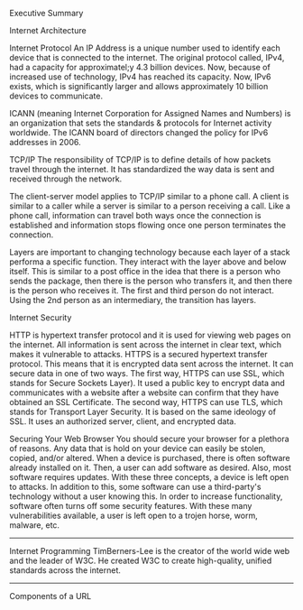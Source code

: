 Executive Summary 

Internet Architecture

Internet Protocol
An IP Address is a unique number used to identify each device that is connected to the internet.  The original protocol called, IPv4, had a capacity for approximatel;y 4.3 billion devices.  Now, because of increased use of technology, IPv4 has reached its capacity.  Now, IPv6 exists, which is significantly larger and allows approximately 10 billion devices to communicate.   

ICANN (meaning Internet Corporation for Assigned Names and Numbers) is an organization that sets the standards & protocols for Internet activity worldwide.  The ICANN board of directors changed the policy for IPv6 addresses in 2006.

TCP/IP
The responsibility of TCP/IP is to define details of how packets travel through the internet.  It has standardized the way data is sent and received through the network.  

The client-server model applies to TCP/IP similar to a phone call.  A client is similar to a caller while a server is similar to a person receiving a call.   Like a phone call, information can travel both ways once the connection is established and information stops flowing once one person terminates the connection. 

Layers are important to changing technology because each layer of a stack performa a specific function.  They interact with the layer above and below itself.  This is similar to a post office in the idea that there is a person who sends the package, then there is the person who transfers it, and then there is the person who receives it.  The first and third person do not interact.  Using the 2nd person as an intermediary, the transition has layers. 

Internet Security

HTTP is hypertext transfer protocol and it is used for viewing web pages on the internet.  All information is sent across the internet in clear text, which makes it vulnerable to attacks.  HTTPS is a secured hypertext transfer protocol.  This means that it is encrypted data sent across the internet.  It can secure data in one of two ways.  The first way, HTTPS can use SSL, which stands for Secure Sockets Layer). It used a public key to encrypt data and communicates with a website after a website can confirm that they have obtained an SSL Certificate.  The second way, HTTPS can use TLS, which stands for Transport Layer Security.  It is based on the same ideology of SSL.  It uses an authorized server, client, and encrypted data. 

Securing Your Web Browser
You should secure your browser for a plethora of reasons. Any data that is hold on your device can easily be stolen, copied, and/or altered.  When a device is purchased, there is often software already installed on it.  Then, a user can add software as desired.  Also, most software requires updates.  With these three concepts, a device is left open to attacks.  In addition to this, some software can use a third-party's technology without a user knowing this.  In order to increase functionality, software often turns off some security features.  With these many vulnerabilities available, a user is left open to a trojen horse, worm, malware, etc. 


------------------------------------------------------------------------------------------------
Internet Programming
TimBerners-Lee is the creator of the world wide web and the leader of W3C.  He created W3C to create high-quality, unified standards across the internet. 

------------------------------------------------------------------------------------------------

Components of a URL








